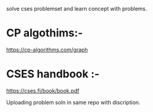 solve cses problemset and learn concept with problems.

# CP algothims:- 
https://cp-algorithms.com/graph

# CSES handbook :- 
https://cses.fi/book/book.pdf

Uploading problem soln in same repo with discription.

